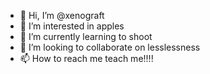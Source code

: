 - 👋 Hi, I’m @xenograft
- 👀 I’m interested in apples
- 🌱 I’m currently learning to shoot
- 💞️ I’m looking to collaborate on lesslessness
- 📫 How to reach me teach me!!!!

<!---
wawrzyn-wawrzyn/wawrzyn-wawrzyn is a ✨ special ✨ repository because its `README.md` (this file) appears on your GitHub profile.
You can click the Preview link to take a look at your changes.
--->
